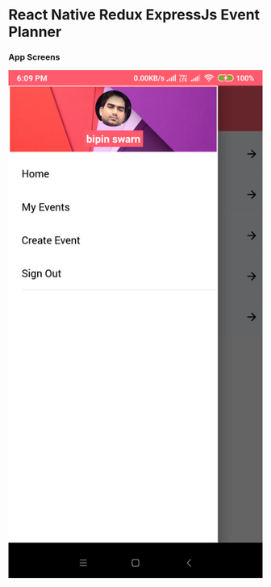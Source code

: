 # React Native Redux ExpressJs Event Planner #
### App Screens ###
![picture alt](https://github.com/bipinswarnkar1989/react-native-expressjs-GoogleMaps-event-planner/blob/master/appScreens/Screenshot_2018-10-07-18-09-34-931_com.eventplanner.png "Home Screen")

